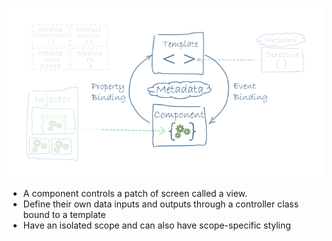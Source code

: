 ![alt text](images/angular_components.png "Angular components") <!-- .element: class="inline-with-content" -->

- A component controls a patch of screen called a view.  <!-- .element: class="fragment" data-fragment-index="1" -->
- Define their own data inputs and outputs through a controller class bound to a template <!-- .element: class="fragment" data-fragment-index="3" -->
- Have an isolated scope and can also have scope-specific styling <!-- .element: class="fragment" data-fragment-index="4" -->